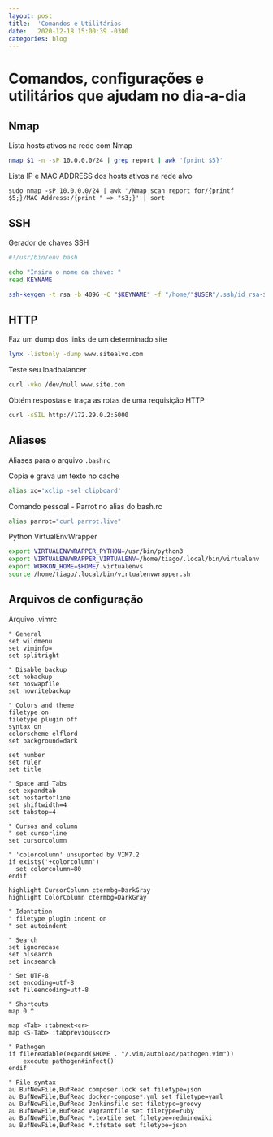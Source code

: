 ```yaml
---
layout: post
title:  'Comandos e Utilitários'
date:   2020-12-18 15:00:39 -0300
categories: blog
---
```


# Comandos, configurações e utilitários que ajudam no dia-a-dia

## Nmap

Lista hosts ativos na rede com Nmap

```bash
nmap $1 -n -sP 10.0.0.0/24 | grep report | awk '{print $5}'
```

Lista IP e MAC ADDRESS dos hosts ativos na rede alvo

```
sudo nmap -sP 10.0.0.0/24 | awk '/Nmap scan report for/{printf $5;}/MAC Address:/{print " => "$3;}' | sort
```

## SSH

Gerador de chaves SSH

```bash
#!/usr/bin/env bash

echo "Insira o nome da chave: "
read KEYNAME

ssh-keygen -t rsa -b 4096 -C "$KEYNAME" -f "/home/"$USER"/.ssh/id_rsa-$KEYNAME" -q
```

## HTTP

Faz um dump dos links de um determinado site

```bash
lynx -listonly -dump www.sitealvo.com
```

Teste seu loadbalancer

```bash
curl -vko /dev/null www.site.com
```

Obtém respostas e traça as rotas de uma requisição HTTP

```bash
curl -sSIL http://172.29.0.2:5000
```

## Aliases

Aliases para o arquivo ```.bashrc```

Copia e grava um texto no cache

```bash
alias xc='xclip -sel clipboard'
```

Comando pessoal - Parrot no alias do bash.rc

```bash
alias parrot="curl parrot.live"
```

Python VirtualEnvWrapper

```bash
export VIRTUALENVWRAPPER_PYTHON=/usr/bin/python3
export VIRTUALENVWRAPPER_VIRTUALENV=/home/tiago/.local/bin/virtualenv
export WORKON_HOME=$HOME/.virtualenvs
source /home/tiago/.local/bin/virtualenvwrapper.sh
```

## Arquivos de configuração

Arquivo .vimrc

```vim
" General
set wildmenu
set viminfo=
set splitright

" Disable backup
set nobackup
set noswapfile
set nowritebackup

" Colors and theme
filetype on
filetype plugin off
syntax on
colorscheme elflord
set background=dark

set number
set ruler
set title

" Space and Tabs
set expandtab
set nostartofline
set shiftwidth=4
set tabstop=4

" Cursos and column
" set cursorline
set cursorcolumn

" 'colorcolumn' unsuported by VIM7.2
if exists('+colorcolumn')
  set colorcolumn=80
endif

highlight CursorColumn ctermbg=DarkGray
highlight ColorColumn ctermbg=DarkGray

" Identation
" filetype plugin indent on
" set autoindent

" Search
set ignorecase
set hlsearch
set incsearch

" Set UTF-8
set encoding=utf-8
set fileencoding=utf-8

" Shortcuts
map 0 ^

map <Tab> :tabnext<cr>
map <S-Tab> :tabprevious<cr>

" Pathogen
if filereadable(expand($HOME . "/.vim/autoload/pathogen.vim"))
    execute pathogen#infect()
endif

" File syntax
au BufNewFile,BufRead composer.lock set filetype=json
au BufNewFile,BufRead docker-compose*.yml set filetype=yaml
au BufNewFile,BufRead Jenkinsfile set filetype=groovy
au BufNewFile,BufRead Vagrantfile set filetype=ruby
au BufNewFile,BufRead *.textile set filetype=redminewiki
au BufNewFile,BufRead *.tfstate set filetype=json
```
